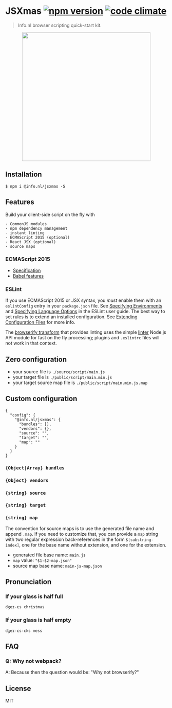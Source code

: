 # JSXmas [![npm version][npm-image]][npm-url] [![code climate][code-climate-image]][code-climate-url]

> Info.nl browser scripting quick-start kit.

<p align="center">
  <a href="https://info.nl/"><img 
    src="https://raw.githubusercontent.com/infonl/jsxmas/master/image/jsxmas.png"
    width="400"
    height="400"
  ></a>
</p>

## Installation

    $ npm i @info.nl/jsxmas -S

## Features

Build your client-side script on the fly with
 
    - CommonJS modules
    - npm dependency management
    - instant linting
    - ECMAScript 2015 (optional)
    - React JSX (optional)
    - source maps

### ECMAScript 2015

- [Specification](http://www.ecma-international.org/ecma-262/6.0/)
- [Babel features](http://kangax.github.io/compat-table/es6/#babel)

### ESLint

If you use ECMAScript 2015 or JSX syntax, you *must* enable them with an 
`eslintConfig` entry in your `package.json` file. See
[Specifying Environments](http://eslint.org/docs/user-guide/configuring#specifying-environments)
and
[Specifying Language Options](http://eslint.org/docs/user-guide/configuring#specifying-language-options) 
in the ESLint user guide. The best way to set rules is to extend an installed configuration. See
[Extending Configuration Files](http://eslint.org/docs/user-guide/configuring#extending-configuration-files)
for more info.

The [browserify transform](https://github.com/substack/browserify-handbook#transforms) 
that provides linting uses the simple 
[linter](http://eslint.org/docs/developer-guide/nodejs-api#linter)
Node.js API module for fast on the fly processing; 
plugins and `.eslintrc` files will not work in that context.

## Zero configuration

- your source file is `./source/script/main.js`
- your target file is `./public/script/main.min.js`
- your target source map file is `./public/script/main.min.js.map`
    
## Custom configuration

    {
      "config": {
        "@info.nl/jsxmas": {
          "bundles": [],
          "vendors": {},
          "source": "",
          "target": "",
          "map": ""
        }
      }
    }

### `{Object|Array} bundles`

### `{Object} vendors`

### `{string} source`

### `{string} target`

### `{string} map`

The convention for source maps is to use the generated file name and append `.map`.
If you need to customize that, you can provide a `map` string with two 
regular expression back-references in the form `$[substring-index]`, 
one for the base name without extension,
and one for the extension.

- generated file base name: `main.js` 
- `map` value: `"$1-$2-map.json"`
- source map base name: `main-js-map.json` 

## Pronunciation

### If your glass is half full

    dʒeɪ-ɛs christmas

### If your glass is half empty

    dʒeɪ-ɛs-ɛks mess 

## FAQ

### Q: Why not webpack?

A: Because then the question would be: "Why not browserify?"

## License

MIT

[npm-image]: https://img.shields.io/npm/v/@info.nl/jsxmas.svg?style=flat-square
[npm-url]: https://www.npmjs.com/package/@info.nl/jsxmas
[code-climate-image]: https://img.shields.io/codeclimate/github/infonl/jsxmas.svg?style=flat-square
[code-climate-url]: https://codeclimate.com/github/infonl/jsxmas
